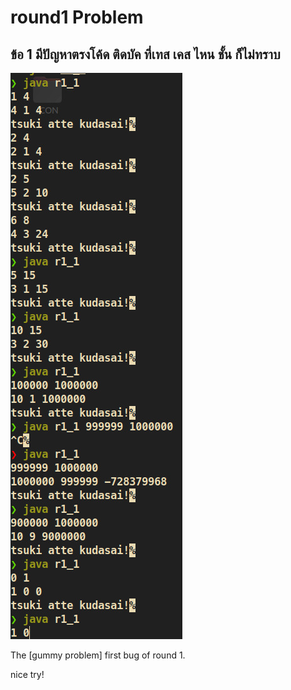 # round1 Problem
## ข้อ 1 มีปัญหาตรงโค้ด ติดบัค ที่เทส เคส ไหน ชั้น ก็ไม่ทราบ

![gummy_problem](../src/r1_p1_run.jpg )

<span class="caption">The [gummy problem] first bug of round 1.</span>

  nice try!
